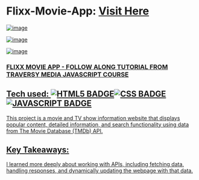 # Flixx-Movie-App: <a target="_blank" href="https://flixx-app-traversymedia.netlify.app/">Visit Here</a>
 
<a href="https://flixx-app-traversymedia.netlify.app/">

![image](https://github.com/user-attachments/assets/7a83b498-89d6-461e-9ac6-18512cbcfae6)

![image](https://github.com/user-attachments/assets/1a25573e-bbbe-4f52-95da-4bf9ad89ec9c)

![image](https://github.com/user-attachments/assets/70d40d67-37e6-4c49-b5d1-8430566433ac)

### FLIXX MOVIE APP - FOLLOW ALONG TUTORIAL FROM TRAVERSY MEDIA JAVASCRIPT COURSE

## Tech used: ![HTML5 BADGE](https://img.shields.io/static/v1?label=|&message=HTML5&color=23555f&style=plastic&logo=html5)![CSS BADGE](https://img.shields.io/static/v1?label=|&message=CSS3&color=285f65&style=plastic&logo=css3)![JAVASCRIPT BADGE](https://img.shields.io/static/v1?label=|&message=JAVASCRIPT&color=3c7f5d&style=plastic&logo=javascript)

This project is a movie and TV show information website that displays popular content, detailed information, and search functionality using data from The Movie Database (TMDb) API.

## Key Takeaways:
I learned more deeply about working with APIs, including fetching data, handling responses, and dynamically updating the webpage with that data.
